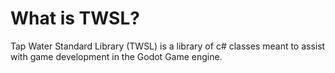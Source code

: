 # What is TWSL? 

Tap Water Standard Library (TWSL) is a library of c# classes meant to assist with game development in the Godot Game engine.